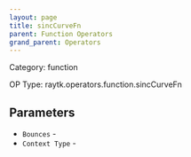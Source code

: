 ```yaml
---
layout: page
title: sincCurveFn
parent: Function Operators
grand_parent: Operators
---
```


Category: function

OP Type: raytk.operators.function.sincCurveFn

## Parameters

* `Bounces` - 
* `Context Type` -
